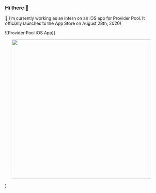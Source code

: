 ### Hi there 👋
🔭 I’m currently working as an intern on an iOS app for Provider Pool. It officially launches to the App Store on August 28th, 2020!

![Provider Pool iOS App](<p align="center">
  <img width="460" src="https://github.com/justingirgis/portfolio/blob/master/ezgif.com-optimize.gif">
</p>)






<!--
**justingirgis/justingirgis** is a ✨ _special_ ✨ repository because its `README.md` (this file) appears on your GitHub profile.

Here are some ideas to get you started:


- 🌱 I’m currently learning ...
- 👯 I’m looking to collaborate on ...
- 🤔 I’m looking for help with ...
- 💬 Ask me about ...
- 📫 How to reach me: ...
- ⚡ Fun fact: ...
-->

